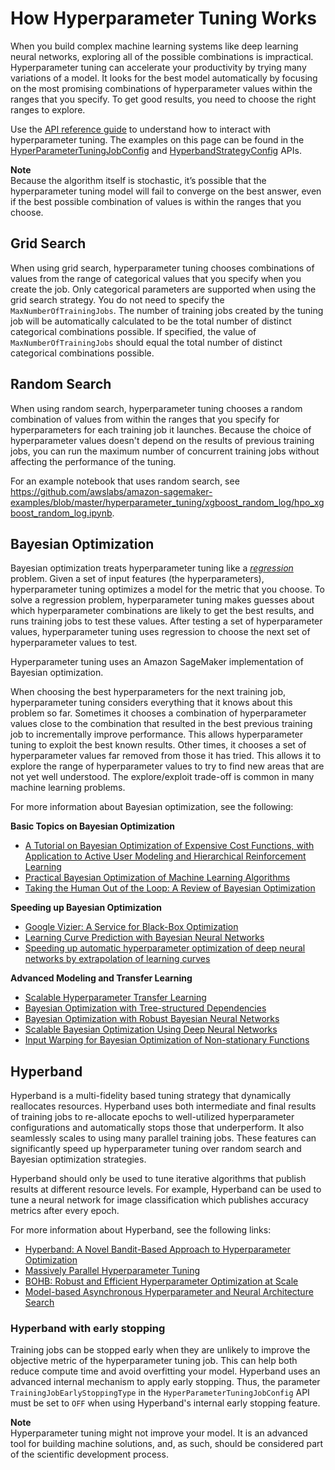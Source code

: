 # How Hyperparameter Tuning Works<a name="automatic-model-tuning-how-it-works"></a>

When you build complex machine learning systems like deep learning neural networks, exploring all of the possible combinations is impractical\. Hyperparameter tuning can accelerate your productivity by trying many variations of a model\. It looks for the best model automatically by focusing on the most promising combinations of hyperparameter values within the ranges that you specify\. To get good results, you need to choose the right ranges to explore\. 

Use the [API reference guide](https://docs.aws.amazon.com/sagemaker/latest/APIReference/Welcome.html?icmpid=docs_sagemaker_lp) to understand how to interact with hyperparameter tuning\. The examples on this page can be found in the [HyperParameterTuningJobConfig](https://docs.aws.amazon.com/sagemaker/latest/APIReference/API_HyperParameterTuningJobConfig.html) and [HyperbandStrategyConfig](https://docs.aws.amazon.com/sagemaker/latest/APIReference/API_HyperbandStrategyConfig.html) APIs\.

**Note**  
Because the algorithm itself is stochastic, it’s possible that the hyperparameter tuning model will fail to converge on the best answer, even if the best possible combination of values is within the ranges that you choose\.

## Grid Search<a name="automatic-tuning-grid-search"></a>

 When using grid search, hyperparameter tuning chooses combinations of values from the range of categorical values that you specify when you create the job\. Only categorical parameters are supported when using the grid search strategy\. You do not need to specify the `MaxNumberOfTrainingJobs`\. The number of training jobs created by the tuning job will be automatically calculated to be the total number of distinct categorical combinations possible\. If specified, the value of `MaxNumberOfTrainingJobs` should equal the total number of distinct categorical combinations possible\.

## Random Search<a name="automatic-tuning-random-search"></a>

When using random search, hyperparameter tuning chooses a random combination of values from within the ranges that you specify for hyperparameters for each training job it launches\. Because the choice of hyperparameter values doesn't depend on the results of previous training jobs, you can run the maximum number of concurrent training jobs without affecting the performance of the tuning\.

For an example notebook that uses random search, see [https://github\.com/awslabs/amazon\-sagemaker\-examples/blob/master/hyperparameter\_tuning/xgboost\_random\_log/hpo\_xgboost\_random\_log\.ipynb](https://github.com/awslabs/amazon-sagemaker-examples/blob/master/hyperparameter_tuning/xgboost_random_log/hpo_xgboost_random_log.ipynb)\.

## Bayesian Optimization<a name="automatic-tuning-bayesian-optimization.title"></a>

Bayesian optimization treats hyperparameter tuning like a *[regression](https://docs.aws.amazon.com/general/latest/gr/glos-chap.html#[regression])* problem\. Given a set of input features \(the hyperparameters\), hyperparameter tuning optimizes a model for the metric that you choose\. To solve a regression problem, hyperparameter tuning makes guesses about which hyperparameter combinations are likely to get the best results, and runs training jobs to test these values\. After testing a set of hyperparameter values, hyperparameter tuning uses regression to choose the next set of hyperparameter values to test\.

Hyperparameter tuning uses an Amazon SageMaker implementation of Bayesian optimization\.

When choosing the best hyperparameters for the next training job, hyperparameter tuning considers everything that it knows about this problem so far\. Sometimes it chooses a combination of hyperparameter values close to the combination that resulted in the best previous training job to incrementally improve performance\. This allows hyperparameter tuning to exploit the best known results\. Other times, it chooses a set of hyperparameter values far removed from those it has tried\. This allows it to explore the range of hyperparameter values to try to find new areas that are not yet well understood\. The explore/exploit trade\-off is common in many machine learning problems\.

For more information about Bayesian optimization, see the following:

**Basic Topics on Bayesian Optimization**
+ [A Tutorial on Bayesian Optimization of Expensive Cost Functions, with Application to Active User Modeling and Hierarchical Reinforcement Learning](https://arxiv.org/abs/1012.2599)
+ [Practical Bayesian Optimization of Machine Learning Algorithms](https://arxiv.org/abs/1206.2944)
+ [Taking the Human Out of the Loop: A Review of Bayesian Optimization](http://ieeexplore.ieee.org/document/7352306/?reload=true)

**Speeding up Bayesian Optimization**
+ [Google Vizier: A Service for Black\-Box Optimization](https://dl.acm.org/citation.cfm?id=3098043)
+ [Learning Curve Prediction with Bayesian Neural Networks](https://openreview.net/forum?id=S11KBYclx)
+ [Speeding up automatic hyperparameter optimization of deep neural networks by extrapolation of learning curves](https://dl.acm.org/citation.cfm?id=2832731)

**Advanced Modeling and Transfer Learning**
+ [Scalable Hyperparameter Transfer Learning](https://papers.nips.cc/paper/7917-scalable-hyperparameter-transfer-learning)
+ [Bayesian Optimization with Tree\-structured Dependencies](http://proceedings.mlr.press/v70/jenatton17a.html)
+ [Bayesian Optimization with Robust Bayesian Neural Networks](https://papers.nips.cc/paper/6116-bayesian-optimization-with-robust-bayesian-neural-networks)
+ [Scalable Bayesian Optimization Using Deep Neural Networks](http://proceedings.mlr.press/v37/snoek15.pdf)
+ [Input Warping for Bayesian Optimization of Non\-stationary Functions]( https://arxiv.org/abs/1402.0929)

## Hyperband<a name="automatic-tuning-hyperband"></a>

Hyperband is a multi\-fidelity based tuning strategy that dynamically reallocates resources\. Hyperband uses both intermediate and final results of training jobs to re\-allocate epochs to well\-utilized hyperparameter configurations and automatically stops those that underperform\. It also seamlessly scales to using many parallel training jobs\. These features can significantly speed up hyperparameter tuning over random search and Bayesian optimization strategies\.

Hyperband should only be used to tune iterative algorithms that publish results at different resource levels\. For example, Hyperband can be used to tune a neural network for image classification which publishes accuracy metrics after every epoch\.

For more information about Hyperband, see the following links:
+ [Hyperband: A Novel Bandit\-Based Approach to Hyperparameter Optimization](https://arxiv.org/pdf/1603.06560.pdf)
+ [Massively Parallel Hyperparameter Tuning](https://liamcli.com/assets/pdf/asha_arxiv.pdf)
+ [BOHB: Robust and Efficient Hyperparameter Optimization at Scale](http://proceedings.mlr.press/v80/falkner18a/falkner18a.pdf)
+ [Model\-based Asynchronous Hyperparameter and Neural Architecture Search](https://openreview.net/pdf?id=a2rFihIU7i)

### Hyperband with early stopping<a name="automatic-tuning-hyperband-early-stopping"></a>

Training jobs can be stopped early when they are unlikely to improve the objective metric of the hyperparameter tuning job\. This can help both reduce compute time and avoid overfitting your model\. Hyperband uses an advanced internal mechanism to apply early stopping\. Thus, the parameter `TrainingJobEarlyStoppingType` in the `HyperParameterTuningJobConfig` API must be set to `OFF` when using Hyperband's internal early stopping feature\.

**Note**  
Hyperparameter tuning might not improve your model\. It is an advanced tool for building machine solutions, and, as such, should be considered part of the scientific development process\. 
